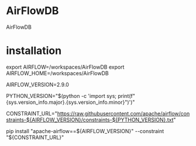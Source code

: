 # AirFlowDB
AirFlowDB

# installation
export AIRFLOW=/workspaces/AirFlowDB
export AIRFLOW_HOME=/workspaces/AirFlowDB

AIRFLOW_VERSION=2.9.0

PYTHON_VERSION="$(python -c 'import sys; print(f"{sys.version_info.major}.{sys.version_info.minor}")')"

CONSTRAINT_URL="https://raw.githubusercontent.com/apache/airflow/constraints-${AIRFLOW_VERSION}/constraints-${PYTHON_VERSION}.txt"

pip install "apache-airflow==${AIRFLOW_VERSION}" --constraint "${CONSTRAINT_URL}"